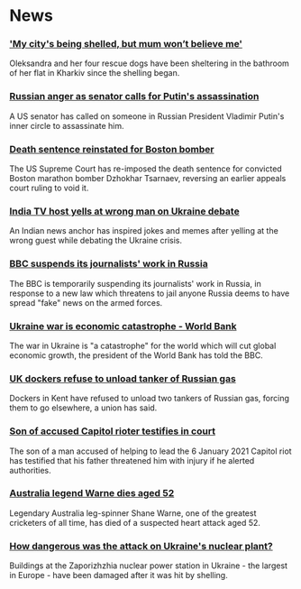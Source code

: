 # News
### ['My city's being shelled, but mum won’t believe me'](https://www.bbc.com/news/world-europe-60600487)
Oleksandra and her four rescue dogs have been sheltering in the bathroom of her flat in Kharkiv since the shelling began. 
### [Russian anger as senator calls for Putin's assassination](https://www.bbc.com/news/world-us-canada-60621796)
A US senator has called on someone in Russian President Vladimir Putin's inner circle to assassinate him.
### [Death sentence reinstated for Boston bomber](https://www.bbc.com/news/world-us-canada-60624642)
The US Supreme Court has re-imposed the death sentence for convicted Boston marathon bomber Dzhokhar Tsarnaev, reversing an earlier appeals court ruling to void it.
### [India TV host yells at wrong man on Ukraine debate](https://www.bbc.com/news/world-asia-india-60614274)
An Indian news anchor has inspired jokes and memes after yelling at the wrong guest while debating the Ukraine crisis.
### [BBC suspends its journalists' work in Russia](https://www.bbc.com/news/world-europe-60617365)
The BBC is temporarily suspending its journalists' work in Russia, in response to a new law which threatens to jail anyone Russia deems to have spread "fake" news on the armed forces. 
### [Ukraine war is economic catastrophe - World Bank](https://www.bbc.com/news/business-60610537)
The war in Ukraine is "a catastrophe" for the world which will cut global economic growth, the president of the World Bank has told the BBC.
### [UK dockers refuse to unload tanker of Russian gas](https://www.bbc.com/news/uk-england-kent-60619112)
Dockers in Kent have refused to unload two tankers of Russian gas, forcing them to go elsewhere, a union has said.
### [Son of accused Capitol rioter testifies in court](https://www.bbc.com/news/world-us-canada-60608759)
The son of a man accused of helping to lead the 6 January 2021 Capitol riot has testified that his father threatened him with injury if he alerted authorities.
### [Australia legend Warne dies aged 52](https://www.bbc.com/sport/cricket/60622426)
Legendary Australia leg-spinner Shane Warne, one of the greatest cricketers of all time, has died of a suspected heart attack aged 52.
### [How dangerous was the attack on Ukraine's nuclear plant?](https://www.bbc.com/news/world-60609633)
Buildings at the Zaporizhzhia nuclear power station in Ukraine - the largest in Europe - have been damaged after it was hit by shelling.
